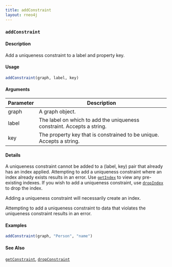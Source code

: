 ```yaml
---
title: addConstraint
layout: rneo4j
---
```


### `addConstraint`

#### Description
Add a uniqueness constraint to a label and property key.

#### Usage
```r
addConstraint(graph, label, key)
```

#### Arguments
| Parameter | Description     |
| --------- | --------------- |
| graph     | A graph object. |
| label     | The label on which to add the uniqueness constraint. Accepts a string.|
| key       | The property key that is constrained to be unique. Accepts a string.|

#### Details
A uniqueness constraint cannot be added to a (label, key) pair that already has an index applied. Attempting to add a uniqueness constraint where an index already exists results in an error. Use [`getIndex`](get-index.md) to view any pre-existing indexes. If you wish to add a uniqueness constraint, use [`dropIndex`](drop-index.md) to drop the index.

Adding a uniqueness constraint will necessarily create an index.

Attempting to add a uniqueness constraint to data that violates the uniqueness constraint results in an error.

#### Examples
```r
addConstraint(graph, "Person", "name")
```

#### See Also
[`getConstraint`](get-constraint.md), [`dropConstraint`](drop-constraint.md)

